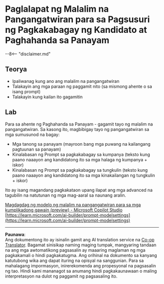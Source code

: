 <!--
CO_OP_TRANSLATOR_METADATA:
{
  "original_hash": "610b0181a64c306bc9a853fd974bc924",
  "translation_date": "2025-10-22T19:03:43+00:00",
  "source_file": "docs/operative-preview/09-deep-reasoning/README.md",
  "language_code": "tl"
}
-->
# Paglalapat ng Malalim na Pangangatwiran para sa Pagsusuri ng Pagkakabagay ng Kandidato at Paghahanda sa Panayam

--8<-- "disclaimer.md"

## Teorya

- Ipaliwanag kung ano ang malalim na pangangatwiran
- Talakayin ang mga paraan ng paggamit nito (sa mismong ahente o sa isang prompt)
- Talakayin kung kailan ito gagamitin

## Lab

Para sa ahente ng Paghahanda sa Panayam - gagamit tayo ng malalim na pangangatwiran. Sa kasong ito, magbibigay tayo ng pangangatwiran sa mga sumusunod na bagay:

- Mga tanong sa panayam (mayroon bang mga puwang na kailangang pagtuunan sa panayam)
- Kinalabasan ng Prompt sa pagkakabagay sa kumpanya (teksto kung paano naaayon ang kandidatong ito sa mga halaga ng kumpanya + iskor)
- Kinalabasan ng Prompt sa pagkakabagay sa tungkulin (teksto kung paano naaayon ang kandidatong ito sa mga kinakailangan ng tungkulin + iskor)

Ito ay isang magandang pagkakataon upang ilapat ang mga advanced na tagubilin na natutunan ng mga mag-aaral sa naunang aralin.

[Magdagdag ng modelo ng malalim na pangangatwiran para sa mga kumplikadong gawain (preview) - Microsoft Copilot Studio](https://learn.microsoft.com/microsoft-copilot-studio/authoring-reasoning-models)  
[https://learn.microsoft.com/ai-builder/prompt-modelsettings](https://learn.microsoft.com/ai-builder/prompt-modelsettings)

---

**Paunawa**:  
Ang dokumentong ito ay isinalin gamit ang AI translation service na [Co-op Translator](https://github.com/Azure/co-op-translator). Bagamat sinisikap naming maging tumpak, mangyaring tandaan na ang mga awtomatikong pagsasalin ay maaaring maglaman ng mga pagkakamali o hindi pagkakatugma. Ang orihinal na dokumento sa kanyang katutubong wika ang dapat ituring na opisyal na sanggunian. Para sa mahalagang impormasyon, inirerekomenda ang propesyonal na pagsasalin ng tao. Hindi kami mananagot sa anumang hindi pagkakaunawaan o maling interpretasyon na dulot ng paggamit ng pagsasaling ito.
